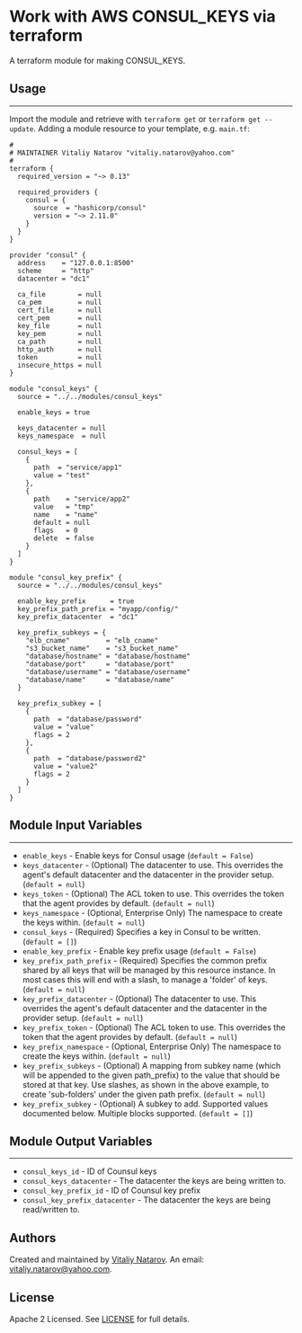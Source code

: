 # Work with AWS CONSUL_KEYS via terraform

A terraform module for making CONSUL_KEYS.


## Usage
----------------------
Import the module and retrieve with ```terraform get``` or ```terraform get --update```. Adding a module resource to your template, e.g. `main.tf`:

```
#
# MAINTAINER Vitaliy Natarov "vitaliy.natarov@yahoo.com"
#
terraform {
  required_version = "~> 0.13"

  required_providers {
    consul = {
      source  = "hashicorp/consul"
      version = "~> 2.11.0"
    }
  }
}

provider "consul" {
  address    = "127.0.0.1:8500"
  scheme     = "http"
  datacenter = "dc1"

  ca_file        = null
  ca_pem         = null
  cert_file      = null
  cert_pem       = null
  key_file       = null
  key_pem        = null
  ca_path        = null
  http_auth      = null
  token          = null
  insecure_https = null
}

module "consul_keys" {
  source = "../../modules/consul_keys"

  enable_keys = true

  keys_datacenter = null
  keys_namespace  = null

  consul_keys = [
    {
      path  = "service/app1"
      value = "test"
    },
    {
      path    = "service/app2"
      value   = "tmp"
      name    = "name"
      default = null
      flags   = 0
      delete  = false
    }
  ]
}

module "consul_key_prefix" {
  source = "../../modules/consul_keys"

  enable_key_prefix      = true
  key_prefix_path_prefix = "myapp/config/"
  key_prefix_datacenter  = "dc1"

  key_prefix_subkeys = {
    "elb_cname"         = "elb_cname"
    "s3_bucket_name"    = "s3_bucket_name"
    "database/hostname" = "database/hostname"
    "database/port"     = "database/port"
    "database/username" = "database/username"
    "database/name"     = "database/name"
  }

  key_prefix_subkey = [
    {
      path  = "database/password"
      value = "value"
      flags = 2
    },
    {
      path  = "database/password2"
      value = "value2"
      flags = 2
    }
  ]
}
```

## Module Input Variables
----------------------
- `enable_keys` - Enable keys for Consul usage (`default = False`)
- `keys_datacenter` - (Optional) The datacenter to use. This overrides the agent's default datacenter and the datacenter in the provider setup. (`default = null`)
- `keys_token` - (Optional) The ACL token to use. This overrides the token that the agent provides by default. (`default = null`)
- `keys_namespace` - (Optional, Enterprise Only) The namespace to create the keys within. (`default = null`)
- `consul_keys` - (Required) Specifies a key in Consul to be written.  (`default = []`)
- `enable_key_prefix` - Enable key prefix usage (`default = False`)
- `key_prefix_path_prefix` - (Required) Specifies the common prefix shared by all keys that will be managed by this resource instance. In most cases this will end with a slash, to manage a 'folder' of keys. (`default = null`)
- `key_prefix_datacenter` - (Optional) The datacenter to use. This overrides the agent's default datacenter and the datacenter in the provider setup. (`default = null`)
- `key_prefix_token` - (Optional) The ACL token to use. This overrides the token that the agent provides by default. (`default = null`)
- `key_prefix_namespace` - (Optional, Enterprise Only) The namespace to create the keys within. (`default = null`)
- `key_prefix_subkeys` - (Optional) A mapping from subkey name (which will be appended to the given path_prefix) to the value that should be stored at that key. Use slashes, as shown in the above example, to create 'sub-folders' under the given path prefix. (`default = null`)
- `key_prefix_subkey` - (Optional) A subkey to add. Supported values documented below. Multiple blocks supported. (`default = []`)

## Module Output Variables
----------------------
- `consul_keys_id` - ID of Counsul keys
- `consul_keys_datacenter` - The datacenter the keys are being written to.
- `consul_key_prefix_id` - ID of Counsul key prefix
- `consul_key_prefix_datacenter` - The datacenter the keys are being read/written to.


## Authors

Created and maintained by [Vitaliy Natarov](https://github.com/SebastianUA). An email: [vitaliy.natarov@yahoo.com](vitaliy.natarov@yahoo.com).

## License

Apache 2 Licensed. See [LICENSE](https://github.com/SebastianUA/terraform/blob/master/LICENSE) for full details.

